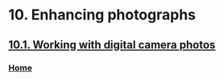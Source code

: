 # 10. Enhancing photographs

## [10.1. Working with digital camera photos](./10-01-working-with-digital-camera-photos.md)

### [Home](./00-home.md)

